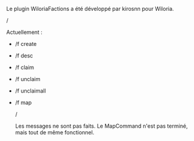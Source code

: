 Le plugin WiloriaFactions a été développé par kirosnn pour Wiloria.

/

Actuellement :
- /f create
- /f desc
- /f claim
- /f unclaim
- /f unclaimall
- /f map

  /

  Les messages ne sont pas faits.
  Le MapCommand n'est pas terminé, mais tout de même fonctionnel.
